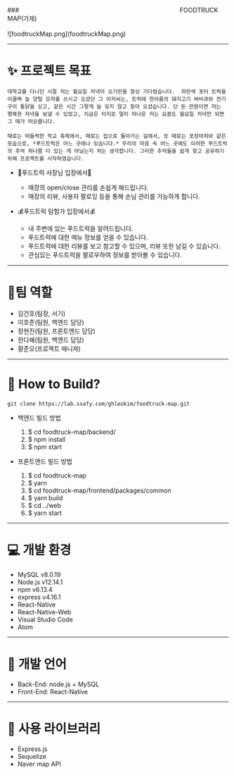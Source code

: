 <br>
### &nbsp;&nbsp;&nbsp;&nbsp;&nbsp;&nbsp;&nbsp;&nbsp;&nbsp;&nbsp;&nbsp;&nbsp;&nbsp;&nbsp;&nbsp;&nbsp;&nbsp;&nbsp;&nbsp;&nbsp;&nbsp;&nbsp;&nbsp;&nbsp;&nbsp;&nbsp;&nbsp;&nbsp;&nbsp;&nbsp;&nbsp;&nbsp;&nbsp;&nbsp;&nbsp;&nbsp;&nbsp;&nbsp;&nbsp;&nbsp;&nbsp;&nbsp;&nbsp;&nbsp;&nbsp;&nbsp;&nbsp;&nbsp;&nbsp;&nbsp;&nbsp;&nbsp;&nbsp;&nbsp;&nbsp;&nbsp;&nbsp;&nbsp;&nbsp;&nbsp;&nbsp;&nbsp;&nbsp;&nbsp;&nbsp;&nbsp;&nbsp;&nbsp;&nbsp;&nbsp;&nbsp;&nbsp;&nbsp;&nbsp;&nbsp;&nbsp;&nbsp;&nbsp;&nbsp;&nbsp;&nbsp;&nbsp;&nbsp;&nbsp;&nbsp;&nbsp;&nbsp;&nbsp;&nbsp;&nbsp;&nbsp; FOODTRUCK MAP(가제)
<br></br>
![foodtruckMap.png](foodtruckMap.png)

---

# ✨ 프로젝트 목표

    대학교를 다니던 시절 저는 월요일 저녁이 오기만을 항상 기다렸습니다.  파란색 포터 트럭을 이끌며 늘 양털 모자를 쓰시고 오셨던 그 아저씨는, 트럭에 한아름의 돼지고기 바비큐와 전기구이 통닭을 싣고, 같은 시간 그렇게 늘 잊지 않고 찾아 오셨습니다. 단 돈 만원이면 저는 행복한 저녁을 보낼 수 있었고, 지금은 타지로 멀리 떠나온 저는 요즘도 월요일 저녁만 되면 그 때가 떠오릅니다.

    때로는 떠들썩한 학교 축제에서, 때로는 집으로 돌아가는 길에서, 또 때로는 포장마차와 같은 모습으로, *푸드트럭은 어느 곳에나 있습니다.* 우리의 마음 속 어느 곳에도 이러한 푸드트럭의 추억 하나쯤 다 있는 게 아닐는지 저는 생각합니다. 그러한 추억들을 쉽게 찾고 공유하기 위해 프로젝트를 시작하였습니다.

- 🚚푸드트럭 사장님 입장에서🚚
    - 매장의 open/close 관리를 손쉽게 해드립니다.
    - 매장의 리뷰, 사용자 팔로잉 등을 통해 손님 관리를 가능하게 합니다.

- 💰푸드트럭 탐험가 입장에서💰
    - 내 주변에 있는 푸드트럭을 알려드립니다.
    - 푸드트럭에 대한 메뉴 정보를 얻을 수 있습니다.
    - 푸드트럭에 대한 리뷰를 보고 참고할 수 있으며, 리뷰 또한 남길 수 있습니다.
    - 관심있는 푸드트럭을 팔로우하여 정보를 받아볼 수 있습니다.

---

# 👦팀 역할

- 김건호(팀장, 서기)
- 이호준(팀원, 백엔드 담당)
- 장현진(팀원, 프론트엔드 담당)
- 한다혜(팀원, 백엔드 담당)
- 황준오(프로젝트 매니져)

---

# 🔨 How to Build?

    git clone https://lab.ssafy.com/ghleokim/foodtruck-map.git

- 백엔드 빌드 방법

    1. $ cd foodtruck-map/backend/
    2. $ npm install
    3. $ npm start

- 프론트엔드 빌드 방법

    1. $ cd foodtruck-map
    2. $ yarn
    3. $ cd foodtruck-map/frontend/packages/common
    4. $ yarn build
    5. $ cd ../web
    6. $ yarn start

---

# 💻 개발 환경

- MySQL v8.0.19
- Node.js v12.14.1
- npm v6.13.4
- express v4.16.1
- React-Native
- React-Native-Web
- Visual Studio Code
- Atom

---

# 📑 개발 언어

- Back-End: node.js + MySQL
- Front-End: React-Native

---

# 📁 사용 라이브러리

- Express.js
- Sequelize
- Naver map API